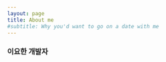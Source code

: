 ```yaml
---
layout: page
title: About me
#subtitle: Why you'd want to go on a date with me
---
```


### 이요한 개발자 


